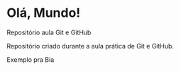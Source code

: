 # Olá, Mundo!
 Repositório aula Git e GitHub

Repositório criado durante a aula prática de Git e GitHub.

Exemplo pra Bia